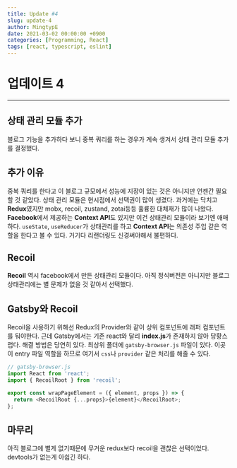 ```yaml
---
title: Update #4
slug: update-4
author: MingtypE
date: 2021-03-02 00:00:00 +0900
categories: [Programming, React]
tags: [react, typescript, eslint]
---
```


# 업데이트 4

---

## 상태 관리 모듈 추가

블로그 기능을 추가하다 보니 중복 쿼리를 하는 경우가 계속 생겨서 상태 관리 모듈 추가를 결정했다.

## 추가 이유

중복 쿼리를 한다고 이 블로그 규모에서 성능에 지장이 있는 것은 아니지만 언젠간 필요할 것 같았다. 상태 관리 모듈은 현시점에서 선택권이 많이 생겼다. 과거에는 닥치고 **Redux**였지만 mobx, recoil, zustand, zotai등등 훌륭한 대체재가 많이 나왔다. **Facebook**에서 제공하는 **Context API**도 있지만 이건 상태관리 모듈이라 보기엔 애매하다. `useState`, `useReducer`가 상태관리를 하고 **Context API**는 의존성 주입 같은 역할을 한다고 볼 수 있다. 거기다 리랜더링도 신경써야해서 불편하다.

## Recoil

**Recoil** 역시 facebook에서 만든 상태관리 모듈이다. 아직 정식버전은 아니지만 블로그 상태관리에는 별 문제가 없을 것 같아서 선택했다.

## Gatsby와 Recoil

Recoil을 사용하기 위해선 Redux의 Provider와 같이 상위 컴포넌트에 래퍼 컴포넌트를 둬야한다. 근데 Gatsby에서는 기존 react와 달리 **index.js**가 존재하지 않아 당황스럽다.
해결 방법은 당연히 있다. 최상위 폴더에 `gatsby-browser.js` 파일이 있다. 이곳이 entry 파일 역할을 하므로 여기서 `css`나 `provider` 같은 처리를 해줄 수 있다.

```js
// gatsby-browser.js
import React from 'react';
import { RecoilRoot } from 'recoil';

export const wrapPageElement = ({ element, props }) => {
  return <RecoilRoot {...props}>{element}</RecoilRoot>;
};
```

## 마무리

아직 블로그에 별게 없기때문에 무거운 redux보다 recoil을 괜찮은 선택이었다. devtools가 없는게 아쉽긴 하다.

